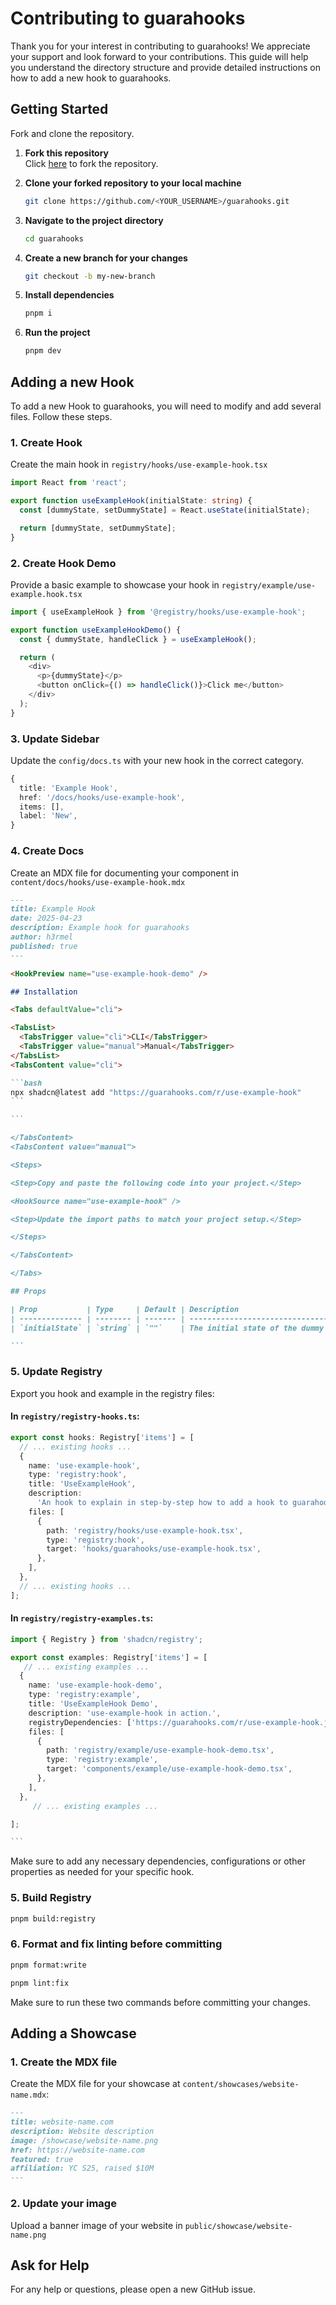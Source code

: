 # Contributing to guarahooks

Thank you for your interest in contributing to guarahooks! We appreciate your support and look forward to your contributions. This guide will help you understand the directory structure and provide detailed instructions on how to add a new hook to guarahooks.

## Getting Started

Fork and clone the repository.

1. **Fork this repository**  
   Click [here](https://github.com/h3rmel/guarahooks/fork) to fork the repository.

2. **Clone your forked repository to your local machine**

   ```bash
   git clone https://github.com/<YOUR_USERNAME>/guarahooks.git
   ```

3. **Navigate to the project directory**

   ```bash
   cd guarahooks
   ```

4. **Create a new branch for your changes**

   ```bash
   git checkout -b my-new-branch
   ```

5. **Install dependencies**

   ```bash
   pnpm i
   ```

6. **Run the project**
   ```bash
   pnpm dev
   ```

## Adding a new Hook

To add a new Hook to guarahooks, you will need to modify and add several files. Follow these steps.

### 1. Create Hook

Create the main hook in `registry/hooks/use-example-hook.tsx`

```typescript
import React from 'react';

export function useExampleHook(initialState: string) {
  const [dummyState, setDummyState] = React.useState(initialState);

  return [dummyState, setDummyState];
}
```

### 2. Create Hook Demo

Provide a basic example to showcase your hook in `registry/example/use-example.hook.tsx`

```typescript
import { useExampleHook } from '@registry/hooks/use-example-hook';

export function useExampleHookDemo() {
  const { dummyState, handleClick } = useExampleHook();

  return (
    <div>
      <p>{dummyState}</p>
      <button onClick={() => handleClick()}>Click me</button>
    </div>
  );
}
```

### 3. Update Sidebar

Update the `config/docs.ts` with your new hook in the correct category.

```typescript
{
  title: 'Example Hook',
  href: '/docs/hooks/use-example-hook',
  items: [],
  label: 'New',
}
```

### 4. Create Docs

Create an MDX file for documenting your component in `content/docs/hooks/use-example-hook.mdx`

````md
---
title: Example Hook
date: 2025-04-23
description: Example hook for guarahooks
author: h3rmel
published: true
---

<HookPreview name="use-example-hook-demo" />

## Installation

<Tabs defaultValue="cli">

<TabsList>
  <TabsTrigger value="cli">CLI</TabsTrigger>
  <TabsTrigger value="manual">Manual</TabsTrigger>
</TabsList>
<TabsContent value="cli">

```bash
npx shadcn@latest add "https://guarahooks.com/r/use-example-hook"
```

```

</TabsContent>
<TabsContent value="manual">

<Steps>

<Step>Copy and paste the following code into your project.</Step>

<HookSource name="use-example-hook" />

<Step>Update the import paths to match your project setup.</Step>

</Steps>

</TabsContent>

</Tabs>

## Props

| Prop           | Type     | Default | Description                           |
| -------------- | -------- | ------- | ------------------------------------- |
| `initialState` | `string` | `""`    | The initial state of the dummy state. |

```
````

### 5. Update Registry

Export you hook and example in the registry files:

#### In `registry/registry-hooks.ts`:

```typescript
export const hooks: Registry['items'] = [
  // ... existing hooks ...
  {
    name: 'use-example-hook',
    type: 'registry:hook',
    title: 'UseExampleHook',
    description:
      'An hook to explain in step-by-step how to add a hook to guarahooks.',
    files: [
      {
        path: 'registry/hooks/use-example-hook.tsx',
        type: 'registry:hook',
        target: 'hooks/guarahooks/use-example-hook.tsx',
      },
    ],
  },
  // ... existing hooks ...
];
```

#### In `registry/registry-examples.ts`:

````typescript
import { Registry } from 'shadcn/registry';

export const examples: Registry['items'] = [
   // ... existing examples ...
  {
    name: 'use-example-hook-demo',
    type: 'registry:example',
    title: 'UseExampleHook Demo',
    description: 'use-example-hook in action.',
    registryDependencies: ['https://guarahooks.com/r/use-example-hook.json'],
    files: [
      {
        path: 'registry/example/use-example-hook-demo.tsx',
        type: 'registry:example',
        target: 'components/example/use-example-hook-demo.tsx',
      },
    ],
  },
     // ... existing examples ...

];

```
````

Make sure to add any necessary dependencies, configurations or other properties as needed for your specific hook.

### 5. Build Registry

```bash
pnpm build:registry
```

### 6. Format and fix linting before committing

```bash
pnpm format:write
```

```bash
pnpm lint:fix
```

Make sure to run these two commands before committing your changes.

## Adding a Showcase

### 1. Create the MDX file

Create the MDX file for your showcase at `content/showcases/website-name.mdx`:

```md
---
title: website-name.com
description: Website description
image: /showcase/website-name.png
href: https://website-name.com
featured: true
affiliation: YC S25, raised $10M
---
```

### 2. Update your image

Upload a banner image of your website in `public/showcase/website-name.png`

## Ask for Help

For any help or questions, please open a new GitHub issue.
